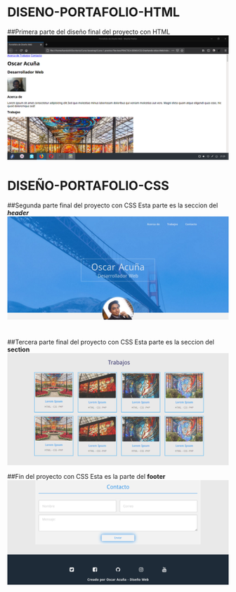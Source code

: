 # DISENO-PORTAFOLIO-HTML

##Primera parte del diseño final del proyecto con HTML
![IMG_HTML](https://github.com/Bandu19/DISENO-PORTAFOLIO/blob/main/img/FOTO_HTML.png?raw=true)


# DISEÑO-PORTAFOLIO-CSS

##Segunda parte final del proyecto con CSS
Esta parte es la seccion del ***header***
![CSS](https://github.com/Bandu19/DISENO-PORTAFOLIO/blob/main/img/finalizacion.png?raw=true)
#

##Tercera parte final del proyecto con CSS
Esta parte es la seccion del **section**
![CSS_S](https://github.com/Bandu19/DISENO-PORTAFOLIO/blob/main/img/finalizacion2.png?raw=true)

##Fin del proyecto con CSS
Esta es la parte del **footer**
![CSS_F](https://github.com/Bandu19/DISENO-PORTAFOLIO/blob/main/img/contacto.png?raw=true)
